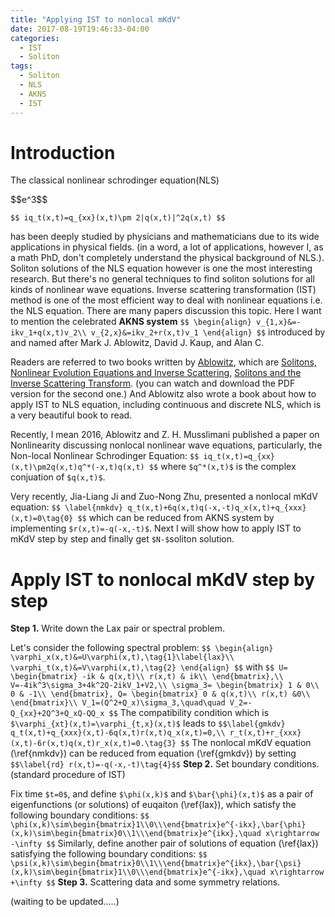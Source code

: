 ```yaml
---
title: "Applying IST to nonlocal mKdV"
date: 2017-08-19T19:46:33-04:00
categories:
  - IST
  - Soliton
tags:
  - Soliton
  - NLS
  - AKNS
  - IST
---
```

# Introduction
The classical nonlinear schrodinger equation(NLS)

<div>$$e^3$$</div>

`$$
iq_t(x,t)=q_{xx}(x,t)\pm 2|q(x,t)|^2q(x,t)
$$`

has been deeply studied by physicians and mathematicians due to its wide applications in physical fields. (in a word, a lot of applications, however I, as a math PhD, don't completely understand the physical background of NLS.). Soliton solutions of the NLS equation however is one the most interesting research. But there's no general techniques to find soliton solutions for all kinds of nonlinear wave equations. Inverse scattering transformation (IST) method is one of the most efficient way to deal with nonlinear equations i.e. the NLS equation. There are many papers discussion this topic. Here I want to mention the celebrated **AKNS system**
`$$
\begin{align}
v_{1,x}&=-ikv_1+q(x,t)v_2\\
v_{2,x}&=ikv_2+r(x,t)v_1
\end{align}
$$`
introduced by and named after Mark J. Ablowitz, David J. Kaup, and Alan C.

Readers are referred to two books written by [Ablowitz](https://sites.google.com/site/ablowitz/), which are [Solitons, Nonlinear  Evolution Equations  and Inverse Scattering](https://www.amazon.com/Nonlinear-Evolution-Equations-Scattering-Mathematical/dp/0521387302), [Solitons  and  the  Inverse  Scattering Transform](http://www.umbc.edu/photonics/Menyuk/Zweck/Ablowitz-Segur_1981.pdf). (you can watch and download the PDF version for the second one.) And Ablowitz also wrote a book about how to apply IST to NLS equation, including continuous and discrete NLS, which is a very beautiful book to read.

Recently, I mean 2016, Ablowitz and Z. H. Musslimani published a paper on Nonlinearity discussing nonlocal nonlinear wave equations, particularly, the Non-local Nonlinear Schrodinger Equation:
`$$
iq_t(x,t)=q_{xx}(x,t)\pm2q(x,t)q^*(-x,t)q(x,t)
$$`
where `$q^*(x,t)$` is the complex conjuation of `$q(x,t)$`.

Very recently, Jia-Liang Ji and Zuo-Nong Zhu, presented a nonlocal mKdV equation:
`$$
\label{nmkdv}
q_t(x,t)+6q(x,t)q(-x,-t)q_x(x,t)+q_{xxx}(x,t)=0\tag{0}
$$`
which can be reduced from AKNS system by implementing `$r(x,t)=-q(-x,-t)$`.
Next I will show how to apply IST to mKdV step by step and finally get `$N-$`soliton solution.

# Apply IST to nonlocal mKdV step by step
**Step 1.** Write down the Lax pair or spectral problem.

Let's consider the following spectral problem:
`$$
\begin{align}
\varphi_x(x,t)&=U\varphi(x,t),\tag{1}\label{lax}\\
\varphi_t(x,t)&=V\varphi(x,t),\tag{2}
\end{align}
$$`
with
`$$
U=
\begin{bmatrix}
-ik & q(x,t)\\
r(x,t) & ik\\
\end{bmatrix},\\
V=-4ik^3\sigma_3+4k^2Q-2ikV_1+V2,\\
\sigma_3=
\begin{bmatrix}
1 & 0\\
0 & -1\\
\end{bmatrix},
Q=
\begin{bmatrix}
0 & q(x,t)\\
r(x,t) &0\\
\end{bmatrix}\\
V_1=(Q^2+Q_x)\sigma_3,\quad\quad V_2=-Q_{xx}+2Q^3+Q_xQ-QQ_x
$$`
The compatibility condition which is `$\varphi_{xt}(x,t)=\varphi_{t,x}(x,t)$` leads to
`$$\label{gmkdv}
q_t(x,t)+q_{xxx}(x,t)-6q(x,t)r(x,t)q_x(x,t)=0,\\
r_t(x,t)+r_{xxx}(x,t)-6r(x,t)q(x,t)r_x(x,t)=0.\tag{3}
$$`
The nonlocal mKdV equation (\ref{nmkdv}) can be reduced from equation (\ref{gmkdv}) by setting `$$\label{rd} r(x,t)=-q(-x,-t)\tag{4}$$`
**Step 2.** Set boundary conditions.(standard procedure of IST)

Fix time `$t=0$`, and define `$\phi(x,k)$` and `$\bar{\phi}(x,t)$` as a pair of eigenfunctions (or solutions) of euqaiton (\ref{lax}), which satisfy the following boundary conditions:
`$$
\phi(x,k)\sim\begin{bmatrix}1\\0\\\end{bmatrix}e^{-ikx},\bar{\phi}(x,k)\sim\begin{bmatrix}0\\1\\\end{bmatrix}e^{ikx},\quad x\rightarrow -\infty
$$`
Similarly, define another pair of solutions of equation (\ref{lax}) satisfying the following boundary conditions:
`$$
\psi(x,k)\sim\begin{bmatrix}0\\1\\\end{bmatrix}e^{ikx},\bar{\psi}(x,k)\sim\begin{bmatrix}1\\0\\\end{bmatrix}e^{-ikx},\quad x\rightarrow +\infty
$$`
**Step 3.** Scattering data and some symmetry relations.


(waiting to be updated.....)
